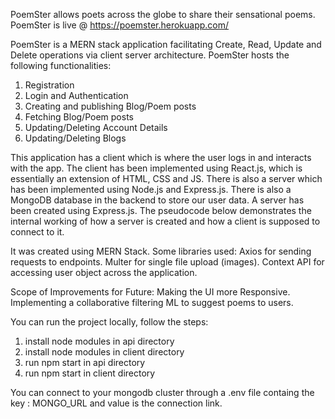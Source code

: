 PoemSter allows poets across the globe to share their sensational poems.
PoemSter is live @ https://poemster.herokuapp.com/

PoemSter is a MERN stack application facilitating Create, Read, Update and Delete
operations via client server architecture. PoemSter hosts the following functionalities:
1) Registration
2) Login and Authentication
3) Creating and publishing Blog/Poem posts
4) Fetching Blog/Poem posts
5) Updating/Deleting Account Details
6) Updating/Deleting Blogs

This application has a client which is where the user logs in and interacts with the app. The
client has been implemented using React.js, which is essentially an extension of HTML,
CSS and JS. There is also a server which has been implemented using Node.js and
Express.js. There is also a MongoDB database in the backend to store our user data.
A server has been created using Express.js. The pseudocode below demonstrates the internal
working of how a server is created and how a client is supposed to connect to it.

It was created using MERN Stack.
Some libraries used:
Axios for sending requests to endpoints.
Multer for single file upload (images).
Context API for accessing user object across the application.


Scope of Improvements for Future:
Making the UI more Responsive.
Implementing a collaborative filtering ML to suggest poems to users.


You can run the project locally, follow the steps:
1) install node modules in api directory
2) install node modules in client directory
3) run npm start in api directory
4) run npm start in client directory

You can connect to your mongodb cluster through a .env file containg the key : MONGO_URL
and value is the connection link.


